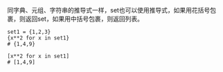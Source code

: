 
同字典、元组、字符串的推导式一样，set也可以使用推导式，如果用花括号包裹，则返回set，如果用中括号包裹，则返回列表。

```
set1 = {1,2,3}
{x**2 for x in set1}
# {1,4,9}

[x**2 for x in set1]
# [1,4,9]

```